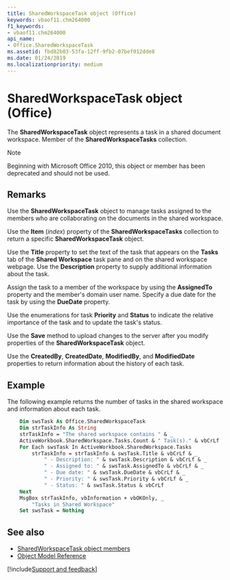 ```yaml
---
title: SharedWorkspaceTask object (Office)
keywords: vbaof11.chm264000
f1_keywords:
- vbaof11.chm264000
api_name:
- Office.SharedWorkspaceTask
ms.assetid: fbd82b03-53fa-12ff-9fb2-07bef012dde8
ms.date: 01/24/2019
ms.localizationpriority: medium
---
```



# SharedWorkspaceTask object (Office)

The **SharedWorkspaceTask** object represents a task in a shared document workspace. Member of the **SharedWorkspaceTasks** collection.

> [!NOTE] 
> Beginning with Microsoft Office 2010, this object or member has been deprecated and should not be used.


## Remarks

Use the **SharedWorkspaceTask** object to manage tasks assigned to the members who are collaborating on the documents in the shared workspace.

Use the **Item** (_index_) property of the **SharedWorkspaceTasks** collection to return a specific **SharedWorkspaceTask** object.

Use the **Title** property to set the text of the task that appears on the **Tasks** tab of the **Shared Workspace** task pane and on the shared workspace webpage. Use the **Description** property to supply additional information about the task.

Assign the task to a member of the workspace by using the **AssignedTo** property and the member's domain user name. Specify a due date for the task by using the **DueDate** property.

Use the enumerations for task **Priority** and **Status** to indicate the relative importance of the task and to update the task's status.

Use the **Save** method to upload changes to the server after you modify properties of the **SharedWorkspaceTask** object.

Use the **CreatedBy**, **CreatedDate**, **ModifiedBy**, and **ModifiedDate** properties to return information about the history of each task.


## Example

The following example returns the number of tasks in the shared workspace and information about each task.


```vb
    Dim swsTask As Office.SharedWorkspaceTask 
    Dim strTaskInfo As String 
    strTaskInfo = "The shared workspace contains " & _ 
    ActiveWorkbook.SharedWorkspace.Tasks.Count & " Task(s)." & vbCrLf 
    For Each swsTask In ActiveWorkbook.SharedWorkspace.Tasks 
        strTaskInfo = strTaskInfo & swsTask.Title & vbCrLf & _ 
            " - Description: " & swsTask.Description & vbCrLf & _ 
            " - Assigned to: " & swsTask.AssignedTo & vbCrLf & _ 
            " - Due date: " & swsTask.DueDate & vbCrLf & _ 
            " - Priority: " & swsTask.Priority & vbCrLf & _ 
            " - Status: " & swsTask.Status & vbCrLf 
    Next 
    MsgBox strTaskInfo, vbInformation + vbOKOnly, _ 
        "Tasks in Shared Workspace" 
    Set swsTask = Nothing 

```


## See also

- [SharedWorkspaceTask object members](overview/Library-Reference/sharedworkspacetask-members-office.md)
- [Object Model Reference](overview/Library-Reference/reference-object-library-reference-for-office.md)


[!include[Support and feedback](~/includes/feedback-boilerplate.md)]